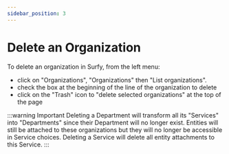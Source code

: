 ```yaml
---
sidebar_position: 3
---
```

# Delete an Organization

To delete an organization in Surfy, from the left menu:

-   click on "Organizations", "Organizations" then "List organizations".
-   check the box at the beginning of the line of the organization to delete
-   click on the "Trash" icon to "delete selected organizations" at the top of the page

:::warning Important
Deleting a Department will transform all its "Services" into "Departments" since their Department will no longer exist.
Entities will still be attached to these organizations but they will no longer be accessible in Service choices.
Deleting a Service will delete all entity attachments to this Service.
:::
